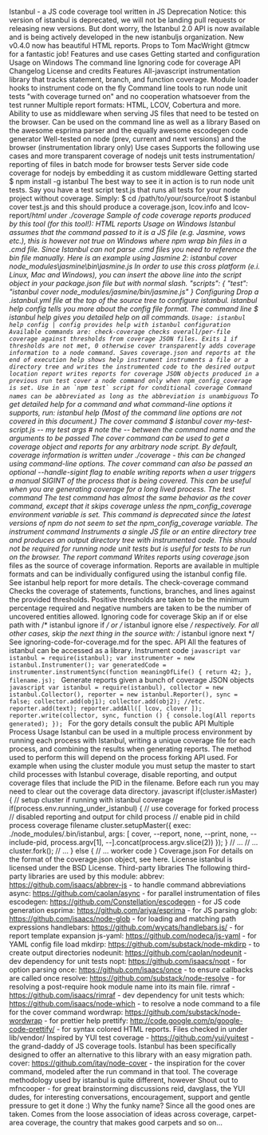 Istanbul - a JS code coverage tool written in JS Deprecation Notice: this version of istanbul is deprecated, we will not be landing pull requests or releasing new versions. But dont worry, the Istanbul 2.0 API is now available and is being actively developed in the new istanbuljs organization. New v0.4.0 now has beautiful HTML reports. Props to Tom MacWright @tmcw for a fantastic job! Features and use cases Getting started and configuration Usage on Windows The command line Ignoring code for coverage API Changelog License and credits Features All-javascript instrumentation library that tracks statement, branch, and function coverage. Module loader hooks to instrument code on the fly Command line tools to run node unit tests "with coverage turned on" and no cooperation whatsoever from the test runner Multiple report formats: HTML, LCOV, Cobertura and more. Ability to use as middleware when serving JS files that need to be tested on the browser. Can be used on the command line as well as a library Based on the awesome esprima parser and the equally awesome escodegen code generator Well-tested on node (prev, current and next versions) and the browser (instrumentation library only) Use cases Supports the following use cases and more transparent coverage of nodejs unit tests instrumentation/ reporting of files in batch mode for browser tests Server side code coverage for nodejs by embedding it as custom middleware Getting started $ npm install -g istanbul The best way to see it in action is to run node unit tests. Say you have a test script test.js that runs all tests for your node project without coverage. Simply: $ cd /path/to/your/source/root $ istanbul cover test.js and this should produce a coverage.json, lcov.info and lcov-report/*html under ./coverage Sample of code coverage reports produced by this tool (for this tool!): HTML reports Usage on Windows Istanbul assumes that the command passed to it is a JS file (e.g. Jasmine, vows etc.), this is however not true on Windows where npm wrap bin files in a .cmd file. Since Istanbul can not parse .cmd files you need to reference the bin file manually. Here is an example using Jasmine 2: istanbul cover node_modules\jasmine\bin\jasmine.js In order to use this cross platform (e.i. Linux, Mac and Windows), you can insert the above line into the script object in your package.json file but with normal slash. "scripts": { "test": "istanbul cover node_modules/jasmine/bin/jasmine.js" } Configuring Drop a .istanbul.yml file at the top of the source tree to configure istanbul. istanbul help config tells you more about the config file format. The command line $ istanbul help gives you detailed help on all commands. ``` Usage: istanbul help config | config provides help with istanbul configuration Available commands are: check-coverage checks overall/per-file coverage against thresholds from coverage JSON files. Exits 1 if thresholds are not met, 0 otherwise cover transparently adds coverage information to a node command. Saves coverage.json and reports at the end of execution help shows help instrument instruments a file or a directory tree and writes the instrumented code to the desired output location report writes reports for coverage JSON objects produced in a previous run test cover a node command only when npm_config_coverage is set. Use in an `npm test` script for conditional coverage Command names can be abbreviated as long as the abbreviation is unambiguous ``` To get detailed help for a command and what command-line options it supports, run: istanbul help <command> (Most of the command line options are not covered in this document.) The cover command $ istanbul cover my-test-script.js -- my test args # note the -- between the command name and the arguments to be passed The cover command can be used to get a coverage object and reports for any arbitrary node script. By default, coverage information is written under ./coverage - this can be changed using command-line options. The cover command can also be passed an optional --handle-sigint flag to enable writing reports when a user triggers a manual SIGINT of the process that is being covered. This can be useful when you are generating coverage for a long lived process. The test command The test command has almost the same behavior as the cover command, except that it skips coverage unless the npm_config_coverage environment variable is set. This command is deprecated since the latest versions of npm do not seem to set the npm_config_coverage variable. The instrument command Instruments a single JS file or an entire directory tree and produces an output directory tree with instrumented code. This should not be required for running node unit tests but is useful for tests to be run on the browser. The report command Writes reports using coverage*.json files as the source of coverage information. Reports are available in multiple formats and can be individually configured using the istanbul config file. See istanbul help report for more details. The check-coverage command Checks the coverage of statements, functions, branches, and lines against the provided thresholds. Positive thresholds are taken to be the minimum percentage required and negative numbers are taken to be the number of uncovered entities allowed. Ignoring code for coverage Skip an if or else path with /* istanbul ignore if */ or /* istanbul ignore else */ respectively. For all other cases, skip the next thing in the source with: /* istanbul ignore next */ See ignoring-code-for-coverage.md for the spec. API All the features of istanbul can be accessed as a library. Instrument code ```javascript var istanbul = require(istanbul); var instrumenter = new istanbul.Instrumenter(); var generatedCode = instrumenter.instrumentSync(function meaningOfLife() { return 42; }, filename.js); ``` Generate reports given a bunch of coverage JSON objects ```javascript var istanbul = require(istanbul), collector = new istanbul.Collector(), reporter = new istanbul.Reporter(), sync = false; collector.add(obj1); collector.add(obj2); //etc. reporter.add(text); reporter.addAll([ lcov, clover ]); reporter.write(collector, sync, function () { console.log(All reports generated); }); ``` For the gory details consult the public API Multiple Process Usage Istanbul can be used in a multiple process environment by running each process with Istanbul, writing a unique coverage file for each process, and combining the results when generating reports. The method used to perform this will depend on the process forking API used. For example when using the cluster module you must setup the master to start child processes with Istanbul coverage, disable reporting, and output coverage files that include the PID in the filename. Before each run you may need to clear out the coverage data directory. javascript if(cluster.isMaster) { // setup cluster if running with istanbul coverage if(process.env.running_under_istanbul) { // use coverage for forked process // disabled reporting and output for child process // enable pid in child process coverage filename cluster.setupMaster({ exec: ./node_modules/.bin/istanbul, args: [ cover, --report, none, --print, none, --include-pid, process.argv[1], --].concat(process.argv.slice(2)) }); } // ... // ... cluster.fork(); // ... } else { // ... worker code } Coverage.json For details on the format of the coverage.json object, see here. License istanbul is licensed under the BSD License. Third-party libraries The following third-party libraries are used by this module: abbrev: https://github.com/isaacs/abbrev-js - to handle command abbreviations async: https://github.com/caolan/async - for parallel instrumentation of files escodegen: https://github.com/Constellation/escodegen - for JS code generation esprima: https://github.com/ariya/esprima - for JS parsing glob: https://github.com/isaacs/node-glob - for loading and matching path expressions handlebars: https://github.com/wycats/handlebars.js/ - for report template expansion js-yaml: https://github.com/nodeca/js-yaml - for YAML config file load mkdirp: https://github.com/substack/node-mkdirp - to create output directories nodeunit: https://github.com/caolan/nodeunit - dev dependency for unit tests nopt: https://github.com/isaacs/nopt - for option parsing once: https://github.com/isaacs/once - to ensure callbacks are called once resolve: https://github.com/substack/node-resolve - for resolving a post-require hook module name into its main file. rimraf - https://github.com/isaacs/rimraf - dev dependency for unit tests which: https://github.com/isaacs/node-which - to resolve a node command to a file for the cover command wordwrap: https://github.com/substack/node-wordwrap - for prettier help prettify: http://code.google.com/p/google-code-prettify/ - for syntax colored HTML reports. Files checked in under lib/vendor/ Inspired by YUI test coverage - https://github.com/yui/yuitest - the grand-daddy of JS coverage tools. Istanbul has been specifically designed to offer an alternative to this library with an easy migration path. cover: https://github.com/itay/node-cover - the inspiration for the cover command, modeled after the run command in that tool. The coverage methodology used by istanbul is quite different, however Shout out to mfncooper - for great brainstorming discussions reid, davglass, the YUI dudes, for interesting conversations, encouragement, support and gentle pressure to get it done :) Why the funky name? Since all the good ones are taken. Comes from the loose association of ideas across coverage, carpet-area coverage, the country that makes good carpets and so on...